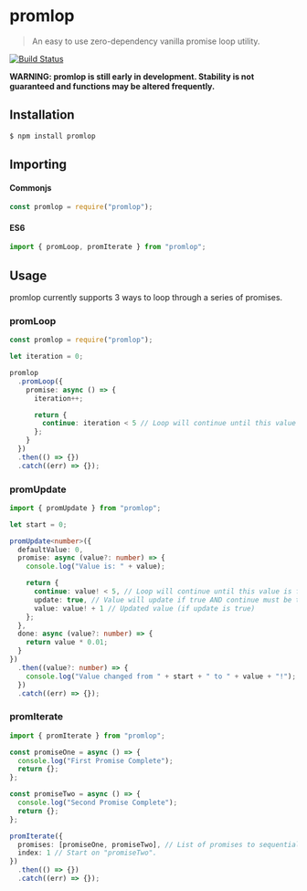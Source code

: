 # promlop

> An easy to use zero-dependency vanilla promise loop utility.

[![Build Status](https://travis-ci.org/jacob-shuman/promlop.svg?branch=master)](https://travis-ci.org/jacob-shuman/promlop)

**WARNING: promlop is still early in development. Stability is not guaranteed and functions may be altered frequently.**

## Installation

```bash
$ npm install promlop
```

## Importing

#### Commonjs

```ts
const promlop = require("promlop");
```

#### ES6

```ts
import { promLoop, promIterate } from "promlop";
```

## Usage

promlop currently supports 3 ways to loop through a series of promises.

### promLoop

```ts
const promlop = require("promlop");

let iteration = 0;

promlop
  .promLoop({
    promise: async () => {
      iteration++;

      return {
        continue: iteration < 5 // Loop will continue until this value is false
      };
    }
  })
  .then(() => {})
  .catch((err) => {});
```

### promUpdate

```ts
import { promUpdate } from "promlop";

let start = 0;

promUpdate<number>({
  defaultValue: 0,
  promise: async (value?: number) => {
    console.log("Value is: " + value);

    return {
      continue: value! < 5, // Loop will continue until this value is false
      update: true, // Value will update if true AND continue must be true
      value: value! + 1 // Updated value (if update is true)
    };
  },
  done: async (value?: number) => {
    return value * 0.01;
  }
})
  .then((value?: number) => {
    console.log("Value changed from " + start + " to " + value + "!");
  })
  .catch((err) => {});
```

### promIterate

```ts
import { promIterate } from "promlop";

const promiseOne = async () => {
  console.log("First Promise Complete");
  return {};
};

const promiseTwo = async () => {
  console.log("Second Promise Complete");
  return {};
};

promIterate({
  promises: [promiseOne, promiseTwo], // List of promises to sequentially iterate through
  index: 1 // Start on "promiseTwo".
})
  .then(() => {})
  .catch((err) => {});
```
